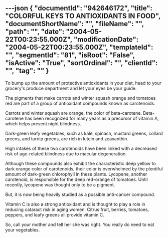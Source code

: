---json
{
  "documentId": "942646172",
  "title": "COLORFUL KEYS TO ANTIOXIDANTS IN FOOD",
  "documentShortName": "",
  "fileName": "",
  "path": "",
  "date": "2004-05-22T00:23:55.000Z",
  "modificationDate": "2004-05-22T00:23:55.000Z",
  "templateId": "",
  "segmentId": "81",
  "isRoot": "False",
  "isActive": "True",
  "sortOrdinal": "",
  "clientId": "",
  "tag": ""
}
---

To bump up the amount of protective antioxidants in your diet, head to your grocery's produce department and let your eyes be your guide. 

The pigments that make carrots and winter squash orange and tomatoes red are part of a group of antioxidant compounds known as carotenoids. 

Carrots and winter squash are orange, the color of beta-carotene. Beta-carotene has been recognized for many years as a precursor of vitamin A, which helps prevent night blindness. 

Dark-green leafy vegetables, such as kale, spinach, mustard greens, collard greens, and turnip greens, are rich in lutein and zeaxanthin.

High intakes of these two carotenoids have been linked with a decreased risk of age-related blindness due to macular degeneration. 

Although these compounds also exhibit the characteristic deep yellow to dark orange color of carotenoids, their color is overwhelmed by the plentiful amount of dark-green chlorophyll in these plants. Lycopene, another carotenoid, is responsible for the deep red-orange of tomatoes. Until recently, lycopene was thought only to be a pigment. 

But, it is now being heavily studied as a possible anti-cancer compound. 

Vitamin C is also a strong antioxidant and is thought to play a role in reducing cataract risk in aging women. Citrus fruit, berries, tomatoes, peppers, and leafy greens all provide vitamin C. 

So, call your mother and tell her she was right. You really do need to eat your vegetables.
